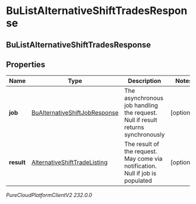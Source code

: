 # BuListAlternativeShiftTradesResponse

## BuListAlternativeShiftTradesResponse

## Properties

|Name | Type | Description | Notes|
|------------ | ------------- | ------------- | -------------|
| **job** | [BuAlternativeShiftJobResponse](BuAlternativeShiftJobResponse) | The asynchronous job handling the request. Null if result returns synchronously | [optional] |
| **result** | [AlternativeShiftTradeListing](AlternativeShiftTradeListing) | The result of the request. May come via notification. Null if job is populated | [optional] |



_PureCloudPlatformClientV2 232.0.0_
